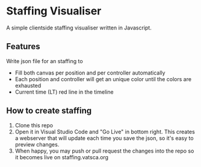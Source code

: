 # Staffing Visualiser
A simple clientside staffing visualiser written in Javascript.

## Features
Write json file for an staffing to
- Fill both canvas per position and per controller automatically
- Each position and controller will get an unique color until the colors are exhausted
- Current time (LT) red line in the timeline

## How to create staffing
1. Clone this repo
2. Open it in Visual Studio Code and "Go Live" in bottom right. This creates a webserver that will update each time you save the json, so it's easy to preview changes.
3. When happy, you may push or pull request the changes into the repo so it becomes live on staffing.vatsca.org
